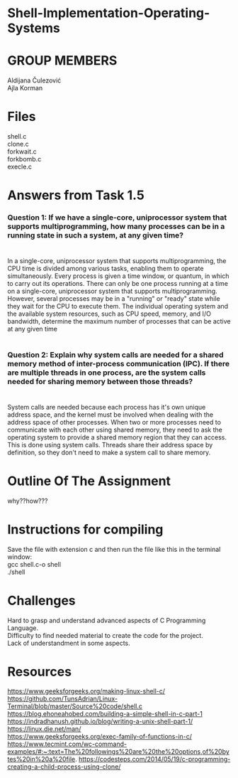 # Shell-Implementation-Operating-Systems
# GROUP MEMBERS
Aldijana Čulezović <br />
Ajla Korman

# Files
shell.c <br />
clone.c <br />
forkwait.c <br />
forkbomb.c <br />
execle.c <br />


# Answers from Task 1.5
### Question 1: If we have a single-core, uniprocessor system that supports multiprogramming, how many processes can be in a running state in such a system, at any given  time?
# 
In a single-core, uniprocessor system that supports multiprogramming, the CPU time is divided among various tasks, enabling them to operate simultaneously. Every process is given a time window, or quantum, in which to carry out its operations. There can only be one process running at a time on a single-core, uniprocessor system that supports multiprogramming. However, several processes may be in a "running" or "ready" state while they wait for the CPU to execute them. The individual operating system and the available system resources, such as CPU speed, memory, and I/O bandwidth, determine the maximum number of processes that can be active at any given time

#
### Question 2: Explain why system calls are needed for a shared memory method of inter-process communication (IPC). If there are multiple threads in one process, are the system calls needed for sharing memory between those threads?
#
System calls are needed because each process has it's own unique address space, and the kernel must be involved when dealing with the address space of other processes.
When two or more processes need to communicate with each other using shared memory, they need to ask the operating system to provide a shared memory region that they can access. This is done using system calls. Threads share their address space by definition, so they don't need to make a system call to share memory.
# Outline Of The Assignment
why??how???
# Instructions for compiling
Save the file with extension c and then run the file like this in the terminal window: <br />
gcc shell.c-o shell <br/>
./shell <br/>

# Challenges
Hard to grasp and understand advanced aspects of C Programming Language. <br/>
Difficulty to find needed material to create the code for the project. <br/>
Lack of understandment in some aspects. <br/>
# Resources
https://www.geeksforgeeks.org/making-linux-shell-c/
https://github.com/TunsAdrian/Linux-Terminal/blob/master/Source%20code/shell.c
https://blog.ehoneahobed.com/building-a-simple-shell-in-c-part-1
https://indradhanush.github.io/blog/writing-a-unix-shell-part-1/
https://linux.die.net/man/  
https://www.geeksforgeeks.org/exec-family-of-functions-in-c/
https://www.tecmint.com/wc-command-examples/#:~:text=The%20followings%20are%20the%20options,of%20bytes%20in%20a%20file.
https://codesteps.com/2014/05/19/c-programming-creating-a-child-process-using-clone/





